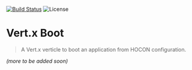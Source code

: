 [![Build Status](https://travis-ci.org/jponge/vertx-boot.svg?branch=master)](https://travis-ci.org/jponge/vertx-boot)
![License](https://img.shields.io/github/license/jponge/vertx-boot.svg)

# Vert.x Boot

> A Vert.x verticle to boot an application from HOCON configuration.

_(more to be added soon)_
